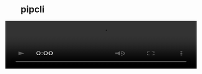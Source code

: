 # pipcli 

<div align="center">

<style>
video { 
  -webkit-transform: scaleX(2); 
  -moz-transform: scaleX(2);
}
</style>

<video src="https://user-images.githubusercontent.com/88108711/203481427-eaaa4480-966e-462e-a2dd-8125382319ab.mp4">
  
<video/>

</div>
